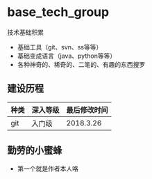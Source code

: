 # base_tech_group
技术基础积累  
+ 基础工具（git、svn、ss等等）
+ 基础变成语言（java、python等等）
+ 各种神奇的、稀奇的、二笔的、有趣的东西搜罗

## 建设历程
种类 | 深入等级 | 最后修改时间
----|------|----
git | 入门级 | 2018.3.26 |


## 勤劳的小蜜蜂
+ 第一个就是作者本人咯
